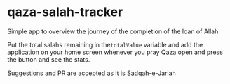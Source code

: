 # qaza-salah-tracker

Simple app to overview the journey of the completion of the loan of Allah.

Put the total salahs remaining in the`totalValue` variable and add the application on your home screen whenever you pray Qaza open and press the button and see the stats.

Suggestions and PR are accepted as it is Sadqah-e-Jariah
